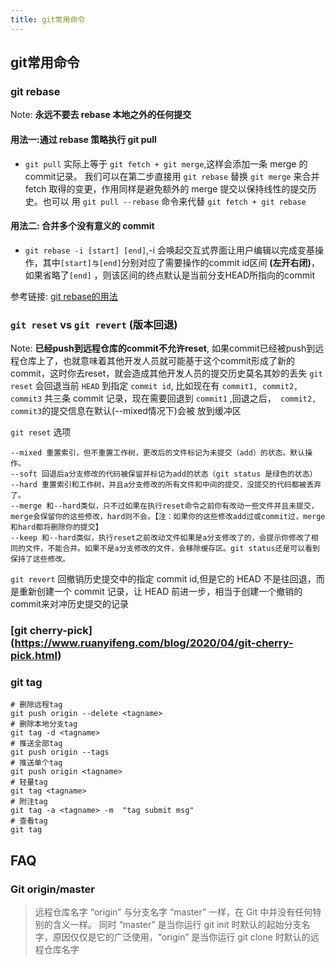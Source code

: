 ```yaml
---
title: git常用命令
---
```


## git常用命令

### git rebase

Note: **永远不要去 rebase 本地之外的任何提交**

#### 用法一:通过 rebase 策略执行 git pull

- `git pull` 实际上等于 `git fetch + git merge`,这样会添加一条 merge 的commit记录。 我们可以在第二步直接用 `git rebase` 替换 `git merge` 来合并 fetch
  取得的变更，作用同样是避免额外的 merge 提交以保持线性的提交历史。也可以 用 `git pull --rebase` 命令来代替 `git fetch + git rebase`

#### 用法二: 合并多个没有意义的 commit

- `git rebase -i [start] [end]`,-i 会唤起交互式界面让用户编辑以完成变基操作，其中`[start]与[end]`分别对应了需要操作的commit id区间 **(左开右闭)**， 如果省略了`[end]`
  ，则该区间的终点默认是当前分支HEAD所指向的commit

参考链接: [git rebase的用法](https://juejin.cn/post/6844904089722208270)

### `git reset` vs `git revert` (版本回退)

Note: **已经push到远程仓库的commit不允许reset**,
如果commit已经被push到远程仓库上了，也就意味着其他开发人员就可能基于这个commit形成了新的commit，这时你去reset，就会造成其他开发人员的提交历史莫名其妙的丢失
`git reset` 会回退当前 `HEAD` 到指定 `commit id`, 比如现在有 `commit1, commit2, commit3` 共三条 commit 记录，现在需要回退到 `commit1`
,回退之后，` commit2, commit3`的提交信息在默认(--mixed情况下)会被 放到缓冲区

`git reset` 选项

```text
--mixed 重置索引，但不重置工作树，更改后的文件标记为未提交（add）的状态。默认操作。
--soft 回退后a分支修改的代码被保留并标记为add的状态（git status 是绿色的状态）
--hard 重置索引和工作树，并且a分支修改的所有文件和中间的提交，没提交的代码都被丢弃了。
--merge 和--hard类似，只不过如果在执行reset命令之前你有改动一些文件并且未提交，merge会保留你的这些修改，hard则不会。【注：如果你的这些修改add过或commit过，merge和hard都将删除你的提交】
--keep 和--hard类似，执行reset之前改动文件如果是a分支修改了的，会提示你修改了相同的文件，不能合并。如果不是a分支修改的文件，会移除缓存区。git status还是可以看到保持了这些修改。

```

`git revert` 回撤销历史提交中的指定 commit id,但是它的 HEAD 不是往回退，而是重新创建一个 commit 记录，让 HEAD 前进一步，相当于创建一个撤销的commit来对冲历史提交的记录

### [git cherry-pick] (https://www.ruanyifeng.com/blog/2020/04/git-cherry-pick.html)

### git tag

```shell
# 删除远程tag
git push origin --delete <tagname>
# 删除本地分支tag
git tag -d <tagname>
# 推送全部tag
git push origin --tags
# 推送单个tag
git push origin <tagname>
# 轻量tag
git tag <tagname>
# 附注tag
git tag -a <tagname> -m  "tag submit msg"
# 查看tag
git tag

```

## FAQ

### Git origin/master

> 远程仓库名字 “origin” 与分支名字 “master” 一样，在 Git 中并没有任何特别的含义一样。 同时 “master” 是当你运行 git init 时默认的起始分支名字，原因仅仅是它的广泛使用，“origin” 是当你运行 git clone 时默认的远程仓库名字
